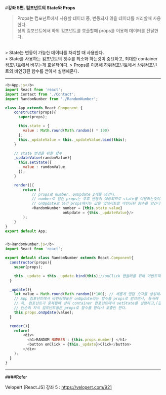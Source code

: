 #**강좌 5편. 컴포넌트의 State와 Props**
> Props는 컴포넌트에서 사용할 데이터 중, 변동되지 않을 데이터를 처리할때 사용한다.<br>
> 상위 컴포넌트에서 하위 컴포넌트를 호출할때 props를 이용해 데이터를 전달한다.<br>
<br>
> State는 변동이 가능한 데이터를 처리할 때 사용한다.<br>
> State를 사용하는 컴포넌트의 갯수를 최소화 하는것이 중요하고, 최대한 container 컴포넌트에서 바꾸는게 효율적이다.
> Props를 이용해 하위컴포넌트에서 상위컴포넌트의 바인딩된 함수를 받아서 실행해준다.<br>

---

```javascript
<b>App.js</b>
import React from 'react';
import Contact from './Contact';
import RandomNumber from './RandomNumber';

class App extends React.Component {
    constructor(props){
      super(props);

      this.state = {
        value : Math.round(Math.random() * 100)
      };
      this._updateValue = this._updateValue.bind(this);
    }

    // state 변경을 위한 함수
    _updateValue(randomValue){
      this.setState({
        value : randomValue
      });
    }

    render(){
        return (
            // props로 number, onUpdate 2개를 넘긴다.
            // number로 넘긴 props는 추후 변동이 예상되므로 state를 이용하는것이고
            // onUpdate로 넘긴 props에서는 값을 업데이트할 바인딩된 함수를 넘긴다.
            <RandomNumber number = {this.state.value}
                          onUpdate = {this._updateValue}/>
        );
    }
}
export default App;


<b>RandomNumber.js</b>
import React from 'react';

export default class RandomNumber extends React.Component{
  constructor(props){
    super(props);

    this._update = this._update.bind(this);//onClick 핸들러를 위해 이벤트객체 바인딩
  }

  _update(){
    let value = Math.round(Math.random()*100); // 새롭게 랜덤 숫자를 생성해서
    // App 컴포넌트에서 바인딩해놓은 onUpdate라는 함수를 props로 받으면서, 동시에 매개변수를 이용해 호출한다.
    // 즉, 컴포넌트가 중복될때 상위 container 컴포넌트에서 setState를 실행하고,(값의 실질적 처리는 루트에서)
    // 단순히 자식 컴포넌트들은 props로 함수를 받아서 호출만 한다.
    this.props.onUpdate(value);
  }

  render(){
    return(
        <div>
          <h1>RANDOM NUMBER : {this.props.number} </h1>
          <button onClick = {this._update}>Click</button>
        </div>
    );
  }
}


```

---

####Refer

Velopert [React.JS] 강좌 5 : https://velopert.com/921
